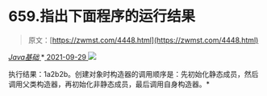 <!--yml
category: 未分类
date: 0001-01-01 00:00:00
-->

# 659.指出下面程序的运行结果

> 原文：[https://zwmst.com/4448.html](https://zwmst.com/4448.html)

   [ *Java基础* ](https://zwmst.com/java%e5%9f%ba%e7%a1%80)*[ <time datetime="2021-09-30T00:49:37+08:00"> 2021-09-29 </time> ](https://zwmst.com/4448.html)  ![](img/00f3f7b1a2b20592212ac30bfa44d22b.png)

执行结果：1a2b2b。创建对象时构造器的调用顺序是：先初始化静态成员，然后调用父类构造器，再初始化非静态成员，最后调用自身构造器。*